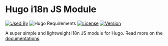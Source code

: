 # Hugo i18n JS Module

[![Used By](https://img.shields.io/badge/dynamic/json?color=success&label=used+by&query=repositories_humanize&logo=hugo&style=flat-square&url=https://api.razonyang.com/v1/github/dependents/hugomods/i18n-js)](https://github.com/hugomods/i18n-js/network/dependents)
![Hugo Requirements](https://img.shields.io/badge/dynamic/json?color=important&label=requirements&query=requirements&logo=hugo&style=flat-square&url=https://api.razonyang.com/v1/hugo/modules/github.com/hugomods/i18n-js)
[![License](https://img.shields.io/github/license/hugomods/i18n-js?style=flat-square)](https://github.com/hugomods/i18n-js/blob/main/LICENSE)
[![Version](https://img.shields.io/github/v/tag/hugomods/i18n-js?label=version&style=flat-square)](https://github.com/hugomods/i18n-js/tags)

A super simple and lightweight i18n JS module for Hugo. Read more on the [documentations](https://hugomods.com/en/docs/i18n-js/).

